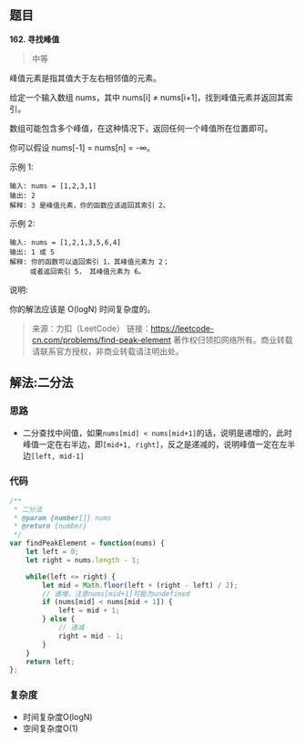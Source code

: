 ## 题目
**162. 寻找峰值**
>中等

峰值元素是指其值大于左右相邻值的元素。

给定一个输入数组 nums，其中 nums[i] ≠ nums[i+1]，找到峰值元素并返回其索引。

数组可能包含多个峰值，在这种情况下，返回任何一个峰值所在位置即可。

你可以假设 nums[-1] = nums[n] = -∞。

示例 1:
```
输入: nums = [1,2,3,1]
输出: 2
解释: 3 是峰值元素，你的函数应该返回其索引 2。
```
示例 2:
```
输入: nums = [1,2,1,3,5,6,4]
输出: 1 或 5 
解释: 你的函数可以返回索引 1，其峰值元素为 2；
     或者返回索引 5， 其峰值元素为 6。
```
说明:

你的解法应该是 O(logN) 时间复杂度的。

>来源：力扣（LeetCode）
链接：https://leetcode-cn.com/problems/find-peak-element
著作权归领扣网络所有。商业转载请联系官方授权，非商业转载请注明出处。

## 解法:二分法
### 思路
* 二分查找中间值，如果`nums[mid] < nums[mid+1]`的话，说明是递增的，此时峰值一定在右半边，即`[mid+1, right]`，反之是递减的，说明峰值一定在左半边`[left, mid-1]`


### 代码
```js
/**
 * 二分法
 * @param {number[]} nums
 * @return {number}
 */
var findPeakElement = function(nums) {
    let left = 0;
    let right = nums.length - 1;

    while(left <= right) {
        let mid = Math.floor(left + (right - left) / 2);
        // 递增，注意nums[mid+1]可能为undefined
        if (nums[mid] < nums[mid + 1]) {
            left = mid + 1;
        } else {
            // 递减
            right = mid - 1;
        }
    }
    return left;
};

```
### 复杂度
* 时间复杂度O(logN)
* 空间复杂度O(1)
